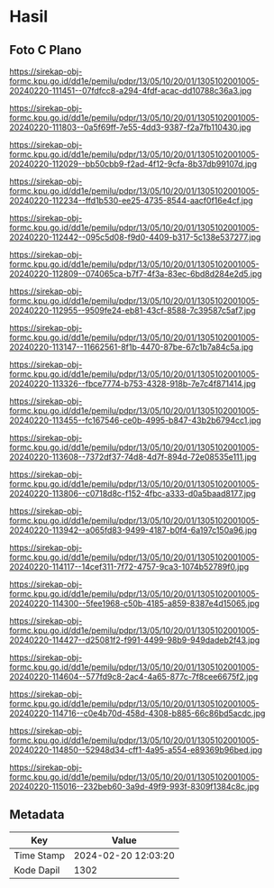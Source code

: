 # Hasil

## Foto C Plano

https://sirekap-obj-formc.kpu.go.id/dd1e/pemilu/pdpr/13/05/10/20/01/1305102001005-20240220-111451--07fdfcc8-a294-4fdf-acac-dd10788c36a3.jpg

https://sirekap-obj-formc.kpu.go.id/dd1e/pemilu/pdpr/13/05/10/20/01/1305102001005-20240220-111803--0a5f69ff-7e55-4dd3-9387-f2a7fb110430.jpg

https://sirekap-obj-formc.kpu.go.id/dd1e/pemilu/pdpr/13/05/10/20/01/1305102001005-20240220-112029--bb50cbb9-f2ad-4f12-9cfa-8b37db99107d.jpg

https://sirekap-obj-formc.kpu.go.id/dd1e/pemilu/pdpr/13/05/10/20/01/1305102001005-20240220-112234--ffd1b530-ee25-4735-8544-aacf0f16e4cf.jpg

https://sirekap-obj-formc.kpu.go.id/dd1e/pemilu/pdpr/13/05/10/20/01/1305102001005-20240220-112442--095c5d08-f9d0-4409-b317-5c138e537277.jpg

https://sirekap-obj-formc.kpu.go.id/dd1e/pemilu/pdpr/13/05/10/20/01/1305102001005-20240220-112809--074065ca-b7f7-4f3a-83ec-6bd8d284e2d5.jpg

https://sirekap-obj-formc.kpu.go.id/dd1e/pemilu/pdpr/13/05/10/20/01/1305102001005-20240220-112955--9509fe24-eb81-43cf-8588-7c39587c5af7.jpg

https://sirekap-obj-formc.kpu.go.id/dd1e/pemilu/pdpr/13/05/10/20/01/1305102001005-20240220-113147--11662561-8f1b-4470-87be-67c1b7a84c5a.jpg

https://sirekap-obj-formc.kpu.go.id/dd1e/pemilu/pdpr/13/05/10/20/01/1305102001005-20240220-113326--fbce7774-b753-4328-918b-7e7c4f871414.jpg

https://sirekap-obj-formc.kpu.go.id/dd1e/pemilu/pdpr/13/05/10/20/01/1305102001005-20240220-113455--fc167546-ce0b-4995-b847-43b2b6794cc1.jpg

https://sirekap-obj-formc.kpu.go.id/dd1e/pemilu/pdpr/13/05/10/20/01/1305102001005-20240220-113608--7372df37-74d8-4d7f-894d-72e08535e111.jpg

https://sirekap-obj-formc.kpu.go.id/dd1e/pemilu/pdpr/13/05/10/20/01/1305102001005-20240220-113806--c0718d8c-f152-4fbc-a333-d0a5baad8177.jpg

https://sirekap-obj-formc.kpu.go.id/dd1e/pemilu/pdpr/13/05/10/20/01/1305102001005-20240220-113942--a065fd83-9499-4187-b0f4-6a197c150a96.jpg

https://sirekap-obj-formc.kpu.go.id/dd1e/pemilu/pdpr/13/05/10/20/01/1305102001005-20240220-114117--14cef311-7f72-4757-9ca3-1074b52789f0.jpg

https://sirekap-obj-formc.kpu.go.id/dd1e/pemilu/pdpr/13/05/10/20/01/1305102001005-20240220-114300--5fee1968-c50b-4185-a859-8387e4d15065.jpg

https://sirekap-obj-formc.kpu.go.id/dd1e/pemilu/pdpr/13/05/10/20/01/1305102001005-20240220-114427--d25081f2-f991-4499-98b9-949dadeb2f43.jpg

https://sirekap-obj-formc.kpu.go.id/dd1e/pemilu/pdpr/13/05/10/20/01/1305102001005-20240220-114604--577fd9c8-2ac4-4a65-877c-7f8cee6675f2.jpg

https://sirekap-obj-formc.kpu.go.id/dd1e/pemilu/pdpr/13/05/10/20/01/1305102001005-20240220-114716--c0e4b70d-458d-4308-b885-66c86bd5acdc.jpg

https://sirekap-obj-formc.kpu.go.id/dd1e/pemilu/pdpr/13/05/10/20/01/1305102001005-20240220-114850--52948d34-cff1-4a95-a554-e89369b96bed.jpg

https://sirekap-obj-formc.kpu.go.id/dd1e/pemilu/pdpr/13/05/10/20/01/1305102001005-20240220-115016--232beb60-3a9d-49f9-993f-8309f1384c8c.jpg


## Metadata

| Key        | Value               |
| ---------- | ------------------- |
| Time Stamp | 2024-02-20 12:03:20 |
| Kode Dapil | 1302                |



